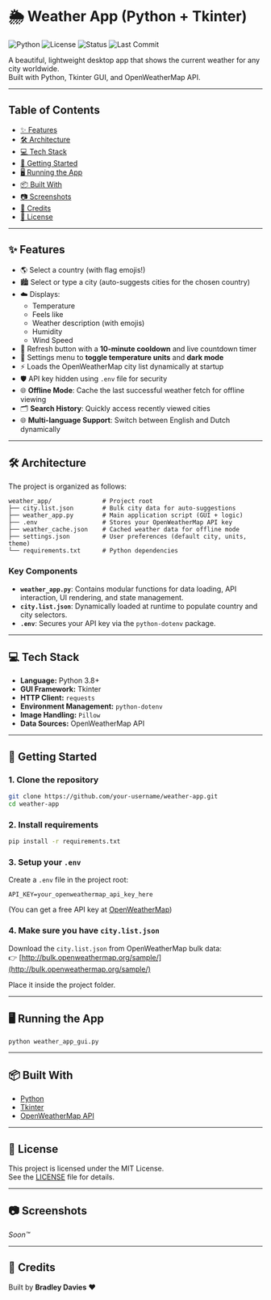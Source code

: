 # 🌦️ Weather App (Python + Tkinter)

![Python](https://img.shields.io/badge/Python-3.8%2B-blue?logo=python&logoColor=white)
![License](https://img.shields.io/badge/License-MIT-green)
![Status](https://img.shields.io/badge/Status-Active-green)
![Last Commit](https://img.shields.io/github/last-commit/10daviesb/Weather-App)

A beautiful, lightweight desktop app that shows the current weather for any city worldwide.  
Built with Python, Tkinter GUI, and OpenWeatherMap API.

---

## Table of Contents

- [✨ Features](#✨-features)
- [🛠️ Architecture](#🛠️-architecture)
- [💻 Tech Stack](#💻-tech-stack)
- [🚀 Getting Started](#🚀-getting-started)
- [🖥️ Running the App](#🖥️-running-the-app)
- [📦 Built With](#📦-built-with)
- [📷 Screenshots](#📷-screenshots)
- [🙌 Credits](#🙌-credits)
- [📄 License](#📄-license)

---

## ✨ Features

- 🌎 Select a country (with flag emojis!)
- 🏙️ Select or type a city (auto-suggests cities for the chosen country)
- ☁️ Displays:
  - Temperature
  - Feels like
  - Weather description (with emojis)
  - Humidity
  - Wind Speed
- 🔄 Refresh button with a **10-minute cooldown** and live countdown timer
- 🔧 Settings menu to **toggle temperature units** and **dark mode**
- ⚡ Loads the OpenWeatherMap city list dynamically at startup
- 🛡️ API key hidden using `.env` file for security
- 🌐 **Offline Mode**: Cache the last successful weather fetch for offline viewing
- 🗂️ **Search History**: Quickly access recently viewed cities
- 🌐 **Multi-language Support**: Switch between English and Dutch dynamically

---

## 🛠️ Architecture

The project is organized as follows:
```
weather_app/              # Project root
├── city.list.json        # Bulk city data for auto-suggestions
├── weather_app.py        # Main application script (GUI + logic)
├── .env                  # Stores your OpenWeatherMap API key
├── weather_cache.json    # Cached weather data for offline mode
├── settings.json         # User preferences (default city, units, theme)
└── requirements.txt      # Python dependencies
```

### Key Components

- **`weather_app.py`**: Contains modular functions for data loading, API interaction, UI rendering, and state management.
- **`city.list.json`**: Dynamically loaded at runtime to populate country and city selectors.
- **`.env`**: Secures your API key via the `python-dotenv` package.

---

## 💻 Tech Stack

- **Language:** Python 3.8+
- **GUI Framework:** Tkinter
- **HTTP Client:** `requests`
- **Environment Management:** `python-dotenv`
- **Image Handling:** `Pillow`
- **Data Sources:** OpenWeatherMap API

---

## 🚀 Getting Started

### 1. Clone the repository

```bash
git clone https://github.com/your-username/weather-app.git
cd weather-app
```

### 2. Install requirements

```bash
pip install -r requirements.txt
```

### 3. Setup your `.env`

Create a `.env` file in the project root:

```plaintext
API_KEY=your_openweathermap_api_key_here
```

(You can get a free API key at [OpenWeatherMap](https://openweathermap.org/api))

### 4. Make sure you have `city.list.json`

Download the `city.list.json` from OpenWeatherMap bulk data:  
👉 [http://bulk.openweathermap.org/sample/](http://bulk.openweathermap.org/sample/)

Place it inside the project folder.

---

## 🖥️ Running the App

```bash
python weather_app_gui.py
```

---

## 📦 Built With

- [Python](https://www.python.org/)
- [Tkinter](https://wiki.python.org/moin/TkInter)
- [OpenWeatherMap API](https://openweathermap.org/api)

---

## 📄 License

This project is licensed under the MIT License.  
See the [LICENSE](LICENSE) file for details.

---

## 📷 Screenshots

*Soon™*

---

## 🙌 Credits

Built by **Bradley Davies** ❤️
